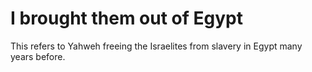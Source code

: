 # I brought them out of Egypt

This refers to Yahweh freeing the Israelites from slavery in Egypt many years before.

